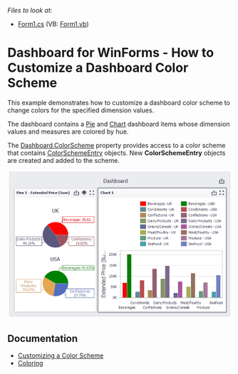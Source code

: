 <!-- default file list -->
*Files to look at*:

* [Form1.cs](./CS/Dashboard_Coloring/Form1.cs) (VB: [Form1.vb](./VB/Dashboard_Coloring/Form1.vb))
<!-- default file list end -->
# Dashboard for WinForms - How to Customize a Dashboard Color Scheme


This example demonstrates how to customize a dashboard color scheme to change colors for the specified dimension values.

The dashboard contains a [Pie](http://docs.devexpress.com/Dashboard/15262) and [Chart](http://docs.devexpress.com/Dashboard/14719) dashboard items whose dimension values and measures are colored by hue. 

The [Dashboard.ColorScheme](https://docs.devexpress.com/Dashboard/DevExpress.DashboardCommon.Dashboard.ColorScheme) property provides access to a color scheme that contains [ColorSchemeEntry](https://docs.devexpress.com/Dashboard/DevExpress.DashboardCommon.ColorSchemeEntry) objects. New **ColorSchemeEntry** objects are created and added to the scheme.

![screenshot](/images/screenshot.png)

## Documentation

- [Customizing a Color Scheme](https://docs.devexpress.com/Dashboard/17865)
- [Coloring](https://docs.devexpress.com/Dashboard/17868)
